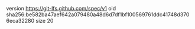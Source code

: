 version https://git-lfs.github.com/spec/v1
oid sha256:be582ba47aef642a079480a48d6d7df1bf100569761ddc41748d3706eca32280
size 20
